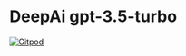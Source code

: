DeepAi gpt-3.5-turbo 
============

[![Gitpod](https://img.shields.io/badge/Gitpod-ready--to--code-blue?logo=gitpod)](https://gitpod.io/#https://github.com/ForOPC/gpt4free) 
